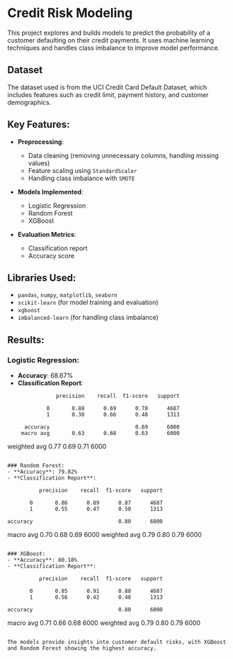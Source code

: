 
# Credit Risk Modeling

This project explores and builds models to predict the probability of a customer defaulting on their credit payments. It uses machine learning techniques and handles class imbalance to improve model performance.

## Dataset
The dataset used is from the UCI Credit Card Default Dataset, which includes features such as credit limit, payment history, and customer demographics.

## Key Features:
- **Preprocessing**: 
  - Data cleaning (removing unnecessary columns, handling missing values)
  - Feature scaling using `StandardScaler`
  - Handling class imbalance with `SMOTE`
  
- **Models Implemented**:
  - Logistic Regression
  - Random Forest
  - XGBoost

- **Evaluation Metrics**: 
  - Classification report
  - Accuracy score

## Libraries Used:
- `pandas`, `numpy`, `matplotlib`, `seaborn`
- `scikit-learn` (for model training and evaluation)
- `xgboost`
- `imbalanced-learn` (for handling class imbalance)

## Results:

### Logistic Regression:
- **Accuracy**: 68.67%
- **Classification Report**:
  ```
              precision    recall  f1-score   support

           0       0.88      0.69      0.78      4687
           1       0.38      0.66      0.48      1313

    accuracy                           0.69      6000
   macro avg       0.63      0.68      0.63      6000
weighted avg       0.77      0.69      0.71      6000
  ```

### Random Forest:
- **Accuracy**: 79.82%
- **Classification Report**:
  ```
              precision    recall  f1-score   support

           0       0.86      0.89      0.87      4687
           1       0.55      0.47      0.50      1313

    accuracy                           0.80      6000
   macro avg       0.70      0.68      0.69      6000
weighted avg       0.79      0.80      0.79      6000
  ```

### XGBoost:
- **Accuracy**: 80.18%
- **Classification Report**:
  ```
              precision    recall  f1-score   support

           0       0.85      0.91      0.88      4687
           1       0.56      0.42      0.48      1313

    accuracy                           0.80      6000
   macro avg       0.71      0.66      0.68      6000
weighted avg       0.79      0.80      0.79      6000
  ```

The models provide insights into customer default risks, with XGBoost and Random Forest showing the highest accuracy.
